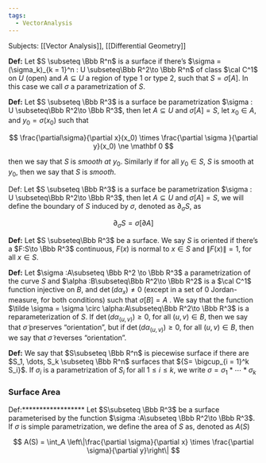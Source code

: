 ```yaml
---
tags:
  - VectorAnalysis
---
```

Subjects: [[Vector Analysis]], [[Differential Geometry]]

**Def:** Let $S \subseteq \Bbb R^n$ is a surface if there’s $\sigma =(\sigma_k)_{k = 1}^n : U \subseteq\Bbb R^2\to \Bbb R^n$ of class $\cal C^1$ on $U$ (open) and $A \subseteq U$ a region of type $1$ or type $2$, such that $S = \sigma [A]$. In this case we call $\sigma$ a parametrization of $S$.

**Def:** Let $S \subseteq \Bbb R^3$ is a surface be parametrization $\sigma : U \subseteq\Bbb R^2\to \Bbb R^3$, then let $A\subseteq U$ and ${\sigma[A] = S}$, let $x_0 \in A$, and $y_0 = \sigma (x_0)$ such that

$$ \frac{\partial\sigma}{\partial x}(x_0) \times \frac{\partial \sigma }{\partial y}(x_0) \ne \mathbf 0 $$

then we say that $S$ is _smooth at_ $y_0$. Similarly if for all $y _0 \in S$, $S$ is smooth at $y_0$, then we say that $S$ is _smooth_.

Def: Let $S \subseteq \Bbb R^3$ is a surface be parametrization $\sigma : U \subseteq\Bbb R^2\to \Bbb R^3$, then let $A\subseteq U$ and ${\sigma[A] = S}$, we will define the boundary of $S$ induced by $\sigma$, denoted as $\partial_\sigma S$, as

$$ \partial_\sigma S= \sigma[\partial A] $$

**Def:** Let $S \subseteq\Bbb R^3$ be a surface. We say $S$ is oriented if there’s a $F:S\to \Bbb R^3$ continuous, $F(x)$ is normal to $x\in S$ and $\|F(x)\| = 1$, for all $x \in S$.

**Def:** Let $\sigma :A\subseteq \Bbb R^2 \to \Bbb R^3$ a parametrization of the curve $S$ and $\alpha :B\subseteq\Bbb R^2\to \Bbb R^2$ is a $\cal C^1$ function injective on $B$, and $\det (d\alpha_x) \ne 0$ (except in a set of $0$ Jordan-measure, for both conditions) such that $\sigma[B] = A$ . We say that the function $\tilde \sigma = \sigma \circ \alpha:A\subseteq\Bbb R^2\to \Bbb R^3$ is a reparameterization of $S$. If $\det (d\alpha_{(u,v)}) \ge 0$, for all $(u,v) \in B$, then we say that $\tilde \sigma$ preserves “orientation”, but if $\det (d\alpha_{(u,v)}) \ge 0$, for all $(u,v) \in B$, then we say that $\tilde \sigma$ reverses “orientation”.

**Def:** We say that $S\subseteq \Bbb R^n$ is piecewise surface if there are $S_1, \dots, S_k \subseteq \Bbb R^n$ surfaces that ${S= \bigcup_{i = 1}^k S_i}$. If $\sigma_i$ is a parametrization of $S_i$ for all $1 \le i \le k$, we write $\sigma = \sigma_1 * \cdots * \sigma_k$

### Surface Area
Def:****************** Let $S\subseteq \Bbb R^3$ be a surface parameterised by the function $\sigma :A\subseteq \Bbb R^2\to \Bbb R^3$. If $\sigma$ is simple parametrization, we define the area of $S$ as, denoted as $A(S)$

$$ A(S) = \int_A \left\|\frac{\partial \sigma}{\partial x} \times \frac{\partial \sigma}{\partial y}\right\| $$